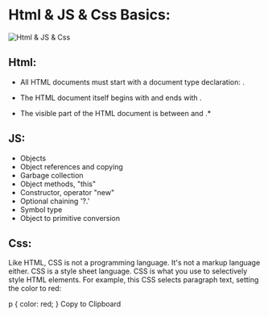 # Html & JS & Css Basics:
![Html & JS & Css](https://encrypted-tbn0.gstatic.com/images?q=tbn:ANd9GcTsKRIi7VcU8XbTavU8PP-jswXVXnc3VmWEUw&usqp=CAU)
## Html:
+ All HTML documents must start with a document type declaration: <!DOCTYPE html>.

+ The HTML document itself begins with <html> and ends with </html>.

+ The visible part of the HTML document is between <body> and </body>.*

## JS:
+ Objects
+ Object references and copying
+ Garbage collection
+ Object methods, "this"
+ Constructor, operator "new"
+ Optional chaining '?.'
+ Symbol type
+ Object to primitive conversion

## Css:
Like HTML, CSS is not a programming language. It's not a markup language either. CSS is a style sheet language.
CSS is what you use to selectively style HTML elements. For example, this CSS selects paragraph text, setting the color to red:

p {
  color: red;
}
Copy to Clipboard
